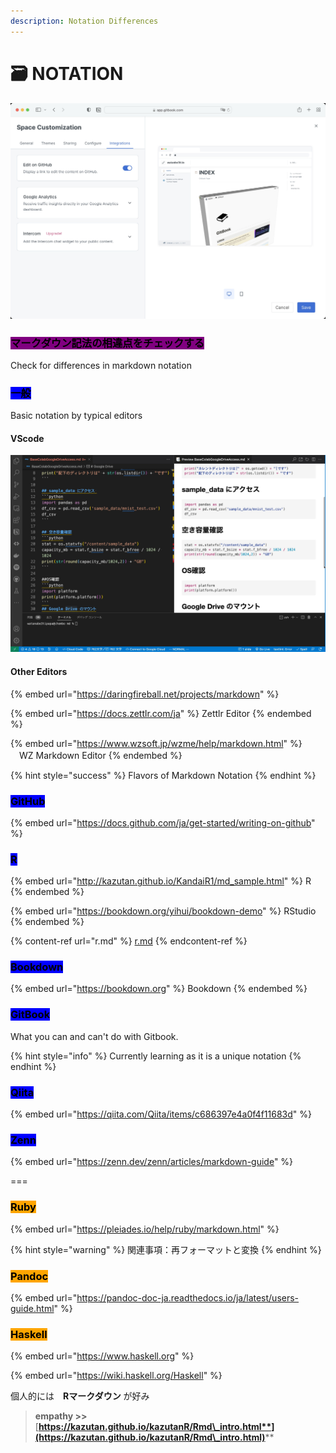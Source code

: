 ```yaml
---
description: Notation Differences
---
```


# 🗃 NOTATION

![Edit on GitHub](<.gitbook/assets/editongithub (1).jpg>)

### <mark style="background-color:purple;">マークダウン記法の相違点をチェックする</mark>

Check for differences in markdown notation

### <mark style="background-color:blue;">一般</mark>

Basic notation by typical editors

#### VScode

![VScode](<.gitbook/assets/IMGSSVSCODE (1).jpg>)

#### Other Editors

{% embed url="https://daringfireball.net/projects/markdown" %}

{% embed url="https://docs.zettlr.com/ja" %}
Zettlr Editor
{% endembed %}

{% embed url="https://www.wzsoft.jp/wzme/help/markdown.html" %}
　WZ Markdown Editor
{% endembed %}



{% hint style="success" %}
Flavors of Markdown Notation
{% endhint %}

### <mark style="background-color:blue;">GitHub</mark>

{% embed url="https://docs.github.com/ja/get-started/writing-on-github" %}

### <mark style="background-color:blue;">R</mark>

{% embed url="http://kazutan.github.io/KandaiR1/md_sample.html" %}
R
{% endembed %}

{% embed url="https://bookdown.org/yihui/bookdown-demo" %}
RStudio
{% endembed %}

{% content-ref url="r.md" %}
[r.md](r.md)
{% endcontent-ref %}

### <mark style="background-color:blue;">Bookdown</mark>

{% embed url="https://bookdown.org" %}
Bookdown
{% endembed %}

### <mark style="background-color:blue;">GitBook</mark>

What you can and can't do with Gitbook.

{% hint style="info" %}
Currently learning as it is a unique notation
{% endhint %}



### <mark style="background-color:blue;">Qiita</mark>

{% embed url="https://qiita.com/Qiita/items/c686397e4a0f4f11683d" %}



### <mark style="background-color:blue;">Zenn</mark>

{% embed url="https://zenn.dev/zenn/articles/markdown-guide" %}

\===



### <mark style="background-color:orange;">Ruby</mark>

{% embed url="https://pleiades.io/help/ruby/markdown.html" %}

{% hint style="warning" %}
関連事項：再フォーマットと変換
{% endhint %}

### <mark style="background-color:orange;">Pandoc</mark>

{% embed url="https://pandoc-doc-ja.readthedocs.io/ja/latest/users-guide.html" %}

### <mark style="background-color:orange;">**Haskell**</mark>

{% embed url="https://www.haskell.org" %}

{% embed url="https://wiki.haskell.org/Haskell" %}







個人的には　**Rマークダウン** が好み

> **empathy >>** [**https://kazutan.github.io/kazutanR/Rmd\_intro.html**](https://kazutan.github.io/kazutanR/Rmd\_intro.html)****
